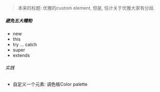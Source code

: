 > 本来的标题: 优雅的custom element, 但是, 估计关于优雅大家有分歧. 

##### 避免五大糟粕

- new
- this
- try ... catch  
- super
- extends

###### 实践

- 自定义一个元素: 调色板Color palette